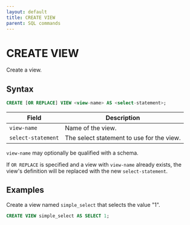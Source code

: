 ```yaml
---
layout: default
title: CREATE VIEW
parent: SQL commands
---
```


# CREATE VIEW

Create a view.

## Syntax

```sql
CREATE [OR REPLACE] VIEW <view-name> AS <select-statement>;
```

| Field              | Description                               |
| ------------------ | ----------------------------------------- |
| `view-name`        | Name of the view.                         |
| `select-statement` | The select statement to use for the view. |

`view-name` may optionally be qualified with a schema.

If `OR REPLACE` is specified and a view with `view-name` already exists, the
view's definition will be replaced with the new `select-statement`.

## Examples

Create a view named `simple_select` that selects the value "1".

```sql
CREATE VIEW simple_select AS SELECT 1;
```
